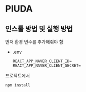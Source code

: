 # PIUDA
## 인스톨 방법 및 실행 방법
  
먼저 환경 변수를 추가해줘야 함

- .env
   ```
   REACT_APP_NAVER_CLIENT_ID=
   REACT_APP_NAVER_CLIENT_SECRET=
   ```

프로젝트에서

```
npm install
```